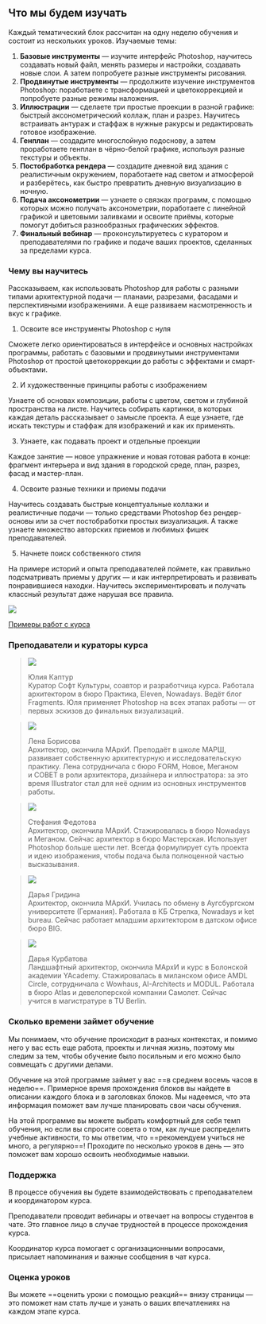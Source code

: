 ## Что мы будем изучать

Каждый тематический блок рассчитан на одну неделю обучения и состоит из нескольких уроков. Изучаемые темы:

1. **Базовые инструменты** — изучите интерфейс Photoshop, научитесь создавать новый файл, менять размеры и настройки, создавать новые слои. А затем попробуете разные инструменты рисования.
2. **Продвинутые инструменты** — продолжите изучение инструментов Photoshop: поработаете с трансформацией и цветокоррекцией и попробуете разные режимы наложения.
3. **Иллюстрации** — сделаете три простые проекции в разной графике: быстрый аксонометрический коллаж, план и разрез. Научитесь встраивать антураж и стаффаж в нужные ракурсы и редактировать готовое изображение.
4. **Генплан** — создадите многослойную подоснову, а затем проработаете генплан в чёрно-белой графике, используя разные текстуры и объекты.
5. **Постобработка рендера** — создадите дневной вид здания с реалистичным окружением, поработаете над светом и атмосферой и разберётесь, как быстро превратить дневную визуализацию в ночную.
6. **Подача аксонометрии** — узнаете о связках программ, с помощью которых можно получать аксонометрии, поработаете с линейной графикой и цветовыми заливками и освоите приёмы, которые помогут добиться разнообразных графических эффектов.
7. **Финальный вебинар** — проконсультируетесь с куратором и преподавателями по графике и подаче ваших проектов, сделанных за пределами курса.

### Чему вы научитесь

Рассказываем, как использовать Photoshop для работы с разными типами архитектурной подачи — планами, разрезами, фасадами и перспективными изображениями. А еще развиваем насмотренность и вкус к графике.

1. Освоите все инструменты Photoshop с нуля

  Сможете легко ориентироваться в интерфейсе и основных настройках программы, работать с базовыми и продвинутыми инструментами Photoshop  от простой цветокоррекции до работы с эффектами и смарт-объектами. 

2. И художественные принципы работы с изображением

  Узнаете об основах композиции, работы с цветом, светом и глубиной пространства на листе. Научитесь собирать картинки, в которых каждая деталь рассказывает о замысле проекта. А еще узнаете, где искать текстуры и стаффаж для изображений и как их применять.

3. Узнаете, как подавать проект и отдельные проекции

  Каждое занятие — новое упражнение и новая готовая работа в конце: фрагмент интерьера и вид здания в городской среде, план, разрез, фасад и мастер-план.

4. Освоите разные техники и приемы подачи

  Научитесь создавать быстрые концептуальные коллажи и реалистичные подачи — только средствами Photoshop без рендер-основы или за счет постобработки простых визуализация. А также узнаете множество авторских приемов и любимых фишек преподавателей.

5. Начнете поиск собственного стиля

  На примере историй и опыта преподавателей поймете, как правильно подсматривать приемы у других — и как интерпретировать и развивать понравившиеся находки. Научитесь экспериментировать и получать классный результат даже нарушая все правила.

![](/img/trial-lessons/psh%20works.png)

[Примеры работ с курса](https://study.softculture.cc/img/trial-lessons/PSH%20%D0%9F%D1%80%D0%B8%D0%BC%D0%B5%D1%80%20%D1%80%D0%B0%D0%B1%D0%BE%D1%82%20%D1%81%20%D0%BA%D1%83%D1%80%D1%81%D0%B0.pdf#newtab)

### Преподаватели и кураторы курса

> ![](/img/trial-lessons/julia-kaptur-500.png#circled)
>
> Юлия Каптур  
> Куратор Софт Культуры, соавтор и разработчица курса. Работала архитектором в бюро Практика, Eleven, Nowadays. Ведёт блог Fragments. Юля применяет Photoshop на всех этапах работы — от первых эскизов до финальных визуализаций.

<!-- -->
> ![](/img/trial-lessons/lena-borisova-500.png#circled)
>
> Лена Борисова  
> Архитектор, окончила МАрхИ. Преподаёт в школе МАРШ, развивает собственную архитектурную и исследовательскую практику. Лена сотрудничала с бюро FORM, Новое, Меганом и СОВЕТ в роли архитектора, дизайнера и иллюстратора: за это время Illustrator стал для неё одним из основных инструментов работы.

<!-- -->
> ![](/img/trial-lessons/stefania.png#circled)
> 
> Стефания Федотова  
> Архитектор, окончила МАрхИ. Стажировалась в бюро Nowadays и Меганом. Сейчас архитектор в бюро Мастерская. Использует Photoshop больше шести лет. Всегда формулирует суть проекта и идею изображения, чтобы подача была полноценной частью высказывания. 

<!-- -->
> ![](/img/trial-lessons/photo-2023-04-14-15.45.17.jpeg#circled)
> 
> Дарья Гридина  
> Архитектор, окончила МАрхИ. Училась по обмену в Аугсбургском университете (Германия). Работала в КБ Стрелка, Nowadays и ket bureau. Сейчас работает младшим архитектором в датском офисе бюро BIG.

<!-- -->
> ![](/img/trial-lessons/daria-kurbatova-500.png#circled)
>
> Дарья Курбатова  
> Ландшафтный архитектор, окончила МАрхИ и курс в Болонской академии YAcademy. Стажировалась в миланском офисе AMDL Circle, сотрудничала с Wowhaus, AI-Architects и MODUL. Работала в бюро Atlas и девелоперской компании Самолет. Сейчас учится в магистратуре в TU Berlin.

### Сколько времени займет обучение

Мы понимаем, что обучение происходит в разных контекстах, и помимо него у вас есть еще работа, проекты и личная жизнь, поэтому мы следим за тем, чтобы обучение было посильным и его можно было совмещать с другими делами.

Обучение на этой программе займет у вас ==в среднем восемь часов  в неделю==. Примерное время прохождения блоков вы найдете в описании каждого блока и в заголовках блоков. Мы надеемся, что эта информация поможет вам лучше планировать свои часы обучения.

На этой программе вы можете выбрать комфортный для себя темп обучения, но если вы спросите совета о том, как лучше распределить учебные активности, то мы ответим, что ==рекомендуем учиться не много, а регулярно==! Проходите по несколько уроков в день — это поможет вам хорошо освоить необходимые навыки.

### Поддержка 

В процессе обучения вы будете взаимодействовать с преподавателем и координатором курса. 

Преподаватели проводит вебинары и отвечает на вопросы студентов в чате. Это главное лицо в случае трудностей в процессе прохождения курса. 

Координатор курса помогает с организационными вопросами, присылает напоминания и важные сообщения в чат курса.

### Оценка уроков

Вы можете ==оценить уроки с помощью реакций== внизу страницы — это поможет нам стать лучше и узнать о ваших впечатлениях на каждом этапе курса.